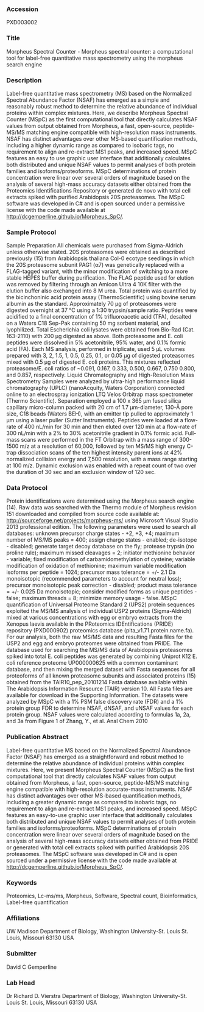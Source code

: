 ### Accession
PXD003002

### Title
Morpheus Spectral Counter -  Morpheus spectral counter: a computational tool for label-free quantitative mass spectrometry using the morpheus search engine

### Description
Label-free quantitative mass spectrometry (MS) based on the Normalized Spectral Abundance Factor (NSAF) has emerged as a simple and reasonably robust method to determine the relative abundance of individual proteins within complex mixtures.  Here, we describe Morpheus Spectral Counter (MSpC) as the first computational tool that directly calculates NSAF values from output obtained from Morpheus, a fast, open-source, peptide-MS/MS matching engine compatible with high-resolution mass instruments.  NSAF has distinct advantages over other MS-based quantification methods, including a higher dynamic range as compared to isobaric tags, no requirement to align and re-extract MS1 peaks, and increased speed.  MSpC features an easy to use graphic user interface that additionally calculates both distributed and unique NSAF values to permit analyses of both protein families and isoforms/proteoforms.  MSpC determinations of protein concentration were linear over several orders of magnitude based on the analysis of several high-mass accuracy datasets either obtained from the Proteomics Identifications Repository or generated de novo with total cell extracts spiked with purified Arabidopsis 20S proteasomes.  The MSpC software was developed in C# and is open sourced under a permissive license with the code made available at http://dcgemperline.github.io/Morpheus_SpC/.

### Sample Protocol
Sample Preparation All chemicals were purchased from Sigma-Aldrich unless otherwise stated.  20S proteasomes were obtained as described previously (15) from Arabidopsis thaliana Col-0 ecotype seedlings in which the 20S proteasome subunit PAG1 (α7) was genetically replaced with a FLAG-tagged variant, with the minor modification of switching to a more stable HEPES buffer during purification.  The FLAG peptide used for elution was removed by filtering through an Amicon Ultra 4 10K filter with the elution buffer also exchanged into 8 M urea.  Total protein was quantified by the bicinchoninic acid protein assay (ThermoScientific) using bovine serum albumin as the standard.  Approximately 70 µg of proteasomes were digested overnight at 37 °C using a 1:30 trypsin/sample ratio.  Peptides were acidified to a final concentration of 1% trifluoroacetic acid (TFA), desalted on a Waters C18 Sep-Pak containing 50 mg sorbent material, and lyophilized.  Total Escherichia coli lysates were obtained from Bio-Rad (Cat. 163-2110) with 200 µg digested as above.  Both proteasome and E. coli peptides were dissolved in 5% acetonitrile, 95% water, and 0.1% formic acid (FA).  Each MS analysis, performed in triplicate, used 5 µL volumes prepared with 3, 2, 1.5, 1, 0.5, 0.25, 0.1, or 0.05 µg of digested proteasomes mixed with 0.5 µg of digested E. coli proteins.  This mixtures reflected proteasome/E. coli ratios of ~0.091, 0.167, 0.333, 0.500, 0.667, 0.750 0.800, and 0.857, respectively.  Liquid Chromatography and High-Resolution Mass Spectrometry Samples were analyzed by ultra-high performance liquid chromatography (UPLC) (nanoAcquity, Waters Corporation) connected online to an electrospray ionization LTQ Velos Orbitrap mass spectrometer (Thermo Scientific).  Separation employed a 100 x 365 µm fused silica capillary micro-column packed with 20 cm of 1.7 µm-diameter, 130-Å pore size, C18 beads (Waters BEH), with an emitter tip pulled to approximately 1 µm using a laser puller (Sutter Instruments).  Peptides were loaded at a flow-rate of 400 nL/min for 30 min and then eluted over 120 min at a flow-rate of 300 nL/min with a 2% to 30% acetonitrile gradient in 0.1% formic acid.  Full-mass scans were performed in the FT Orbitrap with a mass range of 300-1500 m/z at a resolution of 60,000, followed by ten MS/MS high energy C-trap dissociation scans of the ten highest intensity parent ions at 42% normalized collision energy and 7,500 resolution, with a mass range starting at 100 m/z.  Dynamic exclusion was enabled with a repeat count of two over the duration of 30 sec and an exclusion window of 120 sec.

### Data Protocol
Protein identifications were determined using the Morpheus search engine (14).  Raw data was searched with the Thermo module of Morpheus revision 151 downloaded and compiled from source code available at: http://sourceforge.net/projects/morpheus-ms/ using Microsoft Visual Studio 2013 professional edition.  The following parameters were used to search all databases: unknown precursor charge states - +2, +3, +4; maximum number of MS/MS peaks = 400; assign charge states - enabled; de-isotope - disabled; generate target decoy database on the fly; protease trypsin (no proline rule); maximum missed cleavages = 2; initiator methionine behavior - variable; fixed modification of carbamidomethylation of cysteine; variable modification of oxidation of methionine; maximum variable modification isoforms per peptide = 1024; precursor mass tolerance = +/- 2.1 Da monoisotopic (recommended parameters to account for neutral loss); precursor monoisotopic peak correction - disabled; product mass tolerance = +/- 0.025 Da monoisotopic; consider modified forms as unique peptides - false; maximum threads = 8; minimize memory usage - false.    MSpC quantification of Universal Proteome Standard 2 (UPS2) protein sequences exploited the MS/MS analysis of individual USP2 proteins (Sigma-Aldrich) mixed at various concentrations with egg or embryo extracts from the Xenopus laevis available in the PRoteomics IDEntifications (PRIDE) repository (PXD000902) proteomics database (pita_v1.71.protein.name.fa).  For our analysis, both the raw MS/MS data and resulting Fasta files for the USP2 and egg and embryo proteomes were obtained from PRIDE.  The database used for searching the MS/MS data of Arabidopsis proteasomes spiked into total E. coli peptides was generated by combining Uniprot K12 E. coli reference proteome UP000000625 with a common contaminant database, and then mixing the merged dataset with Fasta sequences for all proteoforms of all known proteasome subunits and associated proteins (15) obtained from the TAIR10_pep_20101214 Fasta database available within The Arabidopsis Information Resource (TAIR) version 10.  All Fasta files are available for download in the Supporting Information.  The datasets were analyzed by MSpC with a 1% PSM false discovery rate (FDR) and a 1% protein group FDR to determine NSAF, dNSAF, and uNSAF values for each protein group.  NSAF values were calculated according to formulas 1a, 2a, and 3a from Figure 1 of Zhang, Y., et al. Anal Chem 2010

### Publication Abstract
Label-free quantitative MS based on the Normalized Spectral Abundance Factor (NSAF) has emerged as a straightforward and robust method to determine the relative abundance of individual proteins within complex mixtures. Here, we present Morpheus Spectral Counter (MSpC) as the first computational tool that directly calculates NSAF values from output obtained from Morpheus, a fast, open-source, peptide-MS/MS matching engine compatible with high-resolution accurate-mass instruments. NSAF has distinct advantages over other MS-based quantification methods, including a greater dynamic range as compared to isobaric tags, no requirement to align and re-extract MS1 peaks, and increased speed. MSpC features an easy-to-use graphic user interface that additionally calculates both distributed and unique NSAF values to permit analyses of both protein families and isoforms/proteoforms. MSpC determinations of protein concentration were linear over several orders of magnitude based on the analysis of several high-mass accuracy datasets either obtained from PRIDE or generated with total cell extracts spiked with purified Arabidopsis 20S proteasomes. The MSpC software was developed in C# and is open sourced under a permissive license with the code made available at http://dcgemperline.github.io/Morpheus_SpC/.

### Keywords
Proteomics, Lc-ms/ms, Morpheus, Software, Spectral count, Bioinformatics, Label-free quantification

### Affiliations
UW Madison
Department of Biology, Washington University-St. Louis St. Louis, Missouri 63130 USA

### Submitter
David C Gemperline

### Lab Head
Dr Richard D. Vierstra
Department of Biology, Washington University-St. Louis St. Louis, Missouri 63130 USA


